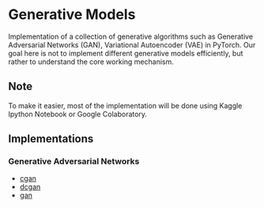 # Generative Models

Implementation of a collection of generative algorithms such as Generative Adversarial Networks (GAN), Variational Autoencoder (VAE) in PyTorch. Our goal here is not to implement different generative models efficiently, but rather to understand the core working mechanism. 

## Note

To make it easier, most of the implementation will be done using Kaggle Ipython Notebook or Google Colaboratory.

## Implementations

### Generative Adversarial Networks
* [cgan](implementations/cgan)
* [dcgan](implementations/dcgan)
* [gan](implementations/gan)